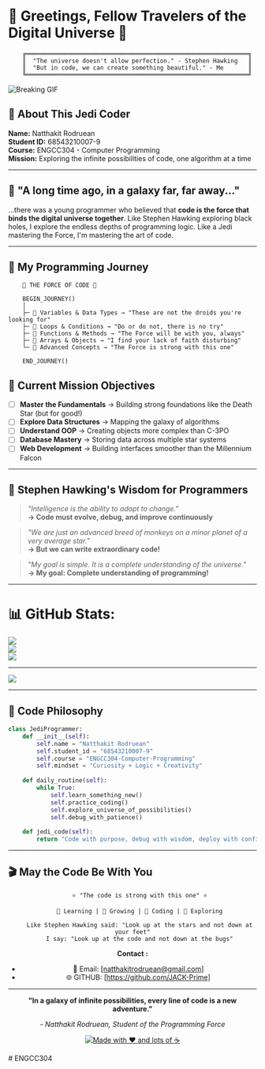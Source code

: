 ﻿# 🌌 Greetings, Fellow Travelers of the Digital Universe 🌌

```
    ╔═══════════════════════════════════════════════════════════════╗
    ║  "The universe doesn't allow perfection." - Stephen Hawking   ║
    ║  "But in code, we can create something beautiful." - Me       ║
    ╚═══════════════════════════════════════════════════════════════╝
```

![Breaking GIF](https://github.com/user-attachments/assets/01eb1d63-a782-4761-8430-2e27ae3f9c84)

## 🚀 About This Jedi Coder

**Name:** Natthakit Rodruean  
**Student ID:** 68543210007-9  
**Course:** ENGCC304 - Computer Programming  
**Mission:** Exploring the infinite possibilities of code, one algorithm at a time  

---

## 🌟 "A long time ago, in a galaxy far, far away..."

...there was a young programmer who believed that **code is the force that binds the digital universe together**. Like Stephen Hawking exploring black holes, I explore the endless depths of programming logic. Like a Jedi mastering the Force, I'm mastering the art of code.

---

## 💫 My Programming Journey

```ascii
    🌌 THE FORCE OF CODE 🌌
    
    BEGIN_JOURNEY()
    │
    ├─ 🔹 Variables & Data Types → "These are not the droids you're looking for"
    ├─ 🔹 Loops & Conditions → "Do or do not, there is no try"
    ├─ 🔹 Functions & Methods → "The Force will be with you, always"
    ├─ 🔹 Arrays & Objects → "I find your lack of faith disturbing"
    └─ 🔹 Advanced Concepts → "The Force is strong with this one"
    
    END_JOURNEY()
```


## 🎯 Current Mission Objectives

- [ ] **Master the Fundamentals** → Building strong foundations like the Death Star (but for good!)
- [ ] **Explore Data Structures** → Mapping the galaxy of algorithms
- [ ] **Understand OOP** → Creating objects more complex than C-3PO
- [ ] **Database Mastery** → Storing data across multiple star systems
- [ ] **Web Development** → Building interfaces smoother than the Millennium Falcon

---

## 🔮 Stephen Hawking's Wisdom for Programmers

> *"Intelligence is the ability to adapt to change."*  
> **→ Code must evolve, debug, and improve continuously**

> *"We are just an advanced breed of monkeys on a minor planet of a very average star."*  
> **→ But we can write extraordinary code!**

> *"My goal is simple. It is a complete understanding of the universe."*  
> **→ My goal: Complete understanding of programming!**

---

# 📊 GitHub Stats:
![](https://github-readme-stats.vercel.app/api?username=JACK-Prime&theme=react&hide_border=true&include_all_commits=true&count_private=false)<br/>
![](https://nirzak-streak-stats.vercel.app/?user=JACK-Prime&theme=react&hide_border=true)<br/>
![](https://github-readme-stats.vercel.app/api/top-langs/?username=JACK-Prime&theme=react&hide_border=true&include_all_commits=true&count_private=false&layout=compact)

---
[![](https://visitcount.itsvg.in/api?id=JACK-Prime&icon=0&color=0)](https://visitcount.itsvg.in)

<!-- Proudly created with GPRM ( https://gprm.itsvg.in ) -->

---

## 🌌 Code Philosophy

```python
class JediProgrammer:
    def __init__(self):
        self.name = "Natthakit Rodruean"
        self.student_id = "68543210007-9"
        self.course = "ENGCC304-Computer-Programming"
        self.mindset = "Curiosity + Logic + Creativity"
    
    def daily_routine(self):
        while True:
            self.learn_something_new()
            self.practice_coding()
            self.explore_universe_of_possibilities()
            self.debug_with_patience()
            
    def jedi_code(self):
        return "Code with purpose, debug with wisdom, deploy with confidence"
```

---

## 🎬 May the Code Be With You

<div align="center">

```
    ⭐ "The code is strong with this one" ⭐
    
    🌟 Learning | 🚀 Growing | 💫 Coding | 🌌 Exploring
    
    Like Stephen Hawking said: "Look up at the stars and not down at your feet"
    I say: "Look up at the code and not down at the bugs"
```

**Contact :**
- 📧 Email: [natthakitrodruean@gmail.com]
- 🌐 GITHUB: [https://github.com/JACK-Prime]

</div>

---

<div align="center">

**"In a galaxy of infinite possibilities, every line of code is a new adventure."**

*- Natthakit Rodruean, Student of the Programming Force*

[![Made with ❤️ and lots of ☕](https://img.shields.io/badge/Made%20with-%E2%9D%A4%EF%B8%8F%20and%20lots%20of%20%E2%98%95-red)](https://github.com/YOUR_GITHUB_USERNAME)

</div># ENGCC304


